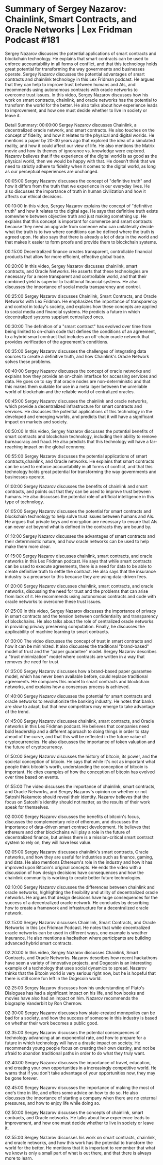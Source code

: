 # Summary of Sergey Nazarov: Chainlink, Smart Contracts, and Oracle Networks | Lex Fridman Podcast #181

Sergey Nazarov discusses the potential applications of smart contracts and blockchain technology. He explains that smart contracts can be used to enforce accountability in all forms of conflict, and that this technology holds great potential for transforming the way governments and businesses operate.
Sergey Nazarov discusses the potential advantages of smart contracts and chainlink technology in this Lex Fridman podcast. He argues that they can help to improve trust between humans and AIs, and recommends using autonomous contracts with oracle networks to overcome trust issues.
In this video, Sergey Nazarov discusses how his work on smart contracts, chainlink, and oracle networks has the potential to transform the world for the better. He also talks about how experience leads to improvement, and how one must decide whether to live in society or leave it.

Detail Summary: 
00:00:00
Sergey Nazarov discusses Chainlink, a decentralized oracle network, and smart contracts. He also touches on the concept of fidelity, and how it relates to the physical and digital worlds. He mentions a paper by 20-30 years ago that explored the idea of a simulated reality, and how it could affect our view of life. He also mentions the Matrix movie and how its themes of ignorance vs. knowledge were explored. Nazarov believes that if the experience of the digital world is as good as the physical world, then we would be happy with that. He doesn't think that we need to strictly adhere to fidelity when it comes to the digital world, as long as our perceptual experiences are unchanged.

00:05:00
Sergey Nazarov discusses the concept of "definitive truth" and how it differs from the truth that we experience in our everyday lives. He also discusses the importance of truth in human civilization and how it affects our ethical decisions.

00:10:00
In this video, Sergey Nazarov explains the concept of "definitive truth" and how it relates to the digital age. He says that definitive truth exists somewhere between objective truth and just making something up. He explains that this concept is important for commerce and smart contracts because they need an upgrade from someone who can unilaterally decide what the truth is to two where conditions can be defined where the truth is agreed upon. He also says that there is already a lot of data in the world and that makes it easier to form proofs and provide them to blockchain systems.

00:15:00
Decentralized finance creates transparent, controllable financial products that allow for more efficient, effective global trade.

00:20:00
In this video, Sergey Nazarov discusses chainlink, smart contracts, and Oracle Networks. He asserts that these technologies are necessary for a more transparent and controllable world, and that their combined yield is superior to traditional financial systems. He also discusses the importance of social media transparency and control.

00:25:00
Sergey Nazarov discusses Chainlink, Smart Contracts, and Oracle Networks with Lex Fridman. He emphasizes the importance of transparency and control in today's society, and explains how these concepts are applied to social media and financial systems. He predicts a future in which decentralized systems supplant centralized ones.

00:30:00
The definition of a "smart contract" has evolved over time from being limited to on-chain code that defines the conditions of an agreement, to a hybrid smart contract that includes an off-chain oracle network that provides verification of the agreement's conditions.

00:35:00
Sergey Nazarov discusses the challenges of integrating data sources to create a definitive truth, and how Chainlink's Oracle Network solves these problems.

00:40:00
Sergey Nazarov discusses the concept of oracle networks and explains how they provide an on-chain interface for accessing services and data. He goes on to say that oracle nodes are non-deterministic and that this makes them suitable for use in a meta layer between the unreliable world of blockchain and the reliable world of centralized oracles.

00:45:00
Sergey Nazarov discusses the chainlink and oracle networks, which provide a decentralized infrastructure for smart contracts and services. He discusses the potential applications of this technology in the developed and emerging worlds, and predicts that it will have a significant impact on markets and society.

00:50:00
In this video, Sergey Nazarov discusses the potential benefits of smart contracts and blockchain technology, including their ability to remove bureaucracy and fraud. He also predicts that this technology will have a far-reaching impact on the global economy.

00:55:00
Sergey Nazarov discusses the potential applications of smart contracts,chainlink, and Oracle networks. He explains that smart contracts can be used to enforce accountability in all forms of conflict, and that this technology holds great potential for transforming the way governments and businesses operate.

01:00:00
Sergey Nazarov discusses the benefits of chainlink and smart contracts, and points out that they can be used to improve trust between humans. He also discusses the potential role of artificial intelligence in this type of technology.

01:05:00
Sergey Nazarov discusses the potential for smart contracts and blockchain technology to help solve trust issues between humans and AIs. He argues that private keys and encryption are necessary to ensure that AIs can never act beyond what is defined in the contracts they are bound by.

01:10:00
Sergey Nazarov discusses the advantages of smart contracts and their deterministic nature, and how oracle networks can be used to help make them more clear.

01:15:00
Sergey Nazarov discusses chainlink, smart contracts, and oracle networks in this Lex Fridman podcast. He says that while smart contracts can be used to execute agreements, there is a need for data to be able to create definitive truth to settle the contract. He also says that the insurance industry is a precursor to this because they are using data-driven fees.

01:20:00
Sergey Nazarov discusses chainlink, smart contracts, and oracle networks, discussing the need for trust and the problems that can arise from lack of it. He recommends using autonomous contracts and code with oracle networks to overcome these trust issues.

01:25:00
In this video, Sergey Nazarov discusses the importance of privacy in smart contracts and the tension between confidentiality and transparency of blockchains. He also talks about the role of centralized oracle networks in providing privacy preserving computation. Finally, he discusses the applicability of machine learning to smart contracts.

01:30:00
The video discusses the concept of trust in smart contracts and how it can be minimized. It also discusses the traditional "brand-based" model of trust and the "paper guarantee" model. Sergey Nazarov describes a "trust minimization" model where contracts are written in a way that removes the need for trust.

01:35:00
Sergey Nazarov discusses how a brand-based paper guarantee model, which has never been available before, could replace traditional agreements. He compares this model to smart contracts and blockchain networks, and explains how a consensus process is achieved.

01:40:00
Sergey Nazarov discusses the potential for smart contracts and oracle networks to revolutionize the banking industry. He notes that banks are slow to adapt, but that new competitors may emerge to take advantage of the trend.

01:45:00
Sergey Nazarov discusses chainlink, smart contracts, and Oracle networks in this Lex Fridman podcast. He believes that companies need bold leadership and a different approach to doing things in order to stay ahead of the curve, and that this will be reflected in the future value of cryptocurrencies. He also discusses the importance of token valuation and the future of cryptocurrency.

01:50:00
Sergey Nazarov discusses the history of bitcoin, its power, and the societal conception of bitcoin. He says that while it's not as important what people think bitcoin's worth, understanding the conception of bitcoin is important. He cites examples of how the conception of bitcoin has evolved over time based on events.

01:55:00
The video discusses the importance of chainlink, smart contracts, and Oracle Networks, and Sergey Nazarov's opinion on whether or not Satoshi Nakamoto should reveal their identity. Nazarov believes that the focus on Satoshi's identity should not matter, as the results of their work speak for themselves.

02:00:00
Sergey Nazarov discusses the benefits of bitcoin's focus, discusses the complementary role of ethereum, and discusses the importance of data-driven smart contract development. He believes that ethereum and other blockchains will play a role in the future of decentralized finance, but unless there is a mission-critical smart contract system to rely on, they will have less value.

02:05:00
Sergey Nazarov discusses chainlink's smart contracts, Oracle networks, and how they are useful for industries such as finance, gaming, and data. He also mentions Ethereum's role in the industry and how it has improved upon Bitcoin's original concepts. He ends the video with a discussion of how design decisions have consequences and how the chainlink community is working to create better future technologies.

02:10:00
Sergey Nazarov discusses the differences between chainlink and oracle networks, highlighting the flexibility and utility of decentralized oracle networks. He argues that design decisions have huge consequences for the success of a decentralized oracle network. He concludes by describing how to create a framework and infrastructure for a decentralized oracle network.

02:15:00
Sergey Nazarov discusses Chainlink, Smart Contracts, and Oracle Networks in this Lex Fridman Podcast. He notes that while decentralized oracle networks can be used in different ways, one example is weather insurance. He also mentions a hackathon where participants are building advanced hybrid smart contracts.

02:20:00
In this video, Sergey Nazarov discusses Chainlink, Smart Contracts, and Oracle Networks. Nazarov describes how recent hackathons have seen a variety of innovative projects, and Dogecoin is an interesting example of a technology that uses social dynamics to spread. Nazarov thinks that the Bitcoin world is very serious right now, but he is hopeful that there is still some fun left in the Dogecoin world.

02:25:00
Sergey Nazarov discusses how his understanding of Plato's Dialogues has had a significant impact on his life, and how books and movies have also had an impact on him. Nazarov recommends the biography Vanderbilt by Ron Chernow.

02:30:00
Sergey Nazarov discusses how state-created monopolies can be bad for a society, and how the success of someone in this industry is based on whether their work becomes a public good.

02:35:00
Sergey Nazarov discusses the potential consequences of technology advancing at an exponential rate, and how to prepare for a future in which technology will have a drastic impact on society. He recommends young people focus on creating their own destiny, and not be afraid to abandon traditional paths in order to do what they truly want.

02:40:00
Sergey Nazarov discusses the importance of travel, education, and creating your own opportunities in a increasingly competitive world. He warns that if you don't take advantage of your opportunities now, they may be gone forever.

02:45:00
Sergey Nazarov discusses the importance of making the most of one's time in life, and offers some advice on how to do so. He also discusses the importance of starting a company when there are no external pressures, and how to enjoy life while doing so.

02:50:00
Sergey Nazarov discusses the concepts of chainlink, smart contracts, and Oracle networks. He talks about how experience leads to improvement, and how one must decide whether to live in society or leave it.

02:55:00
Sergey Nazarov discusses his work on smart contracts, chainlink, and oracle networks, and how this work has the potential to transform the world for the better. He mentions that it is important to remember that what we know is only a small part of what is out there, and that there is always more to learn.

